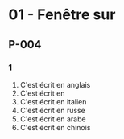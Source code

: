 # 01 - Fenêtre sur

## P-004
### 1
1. C'est écrit en anglais
1. C'est écrit en
1. C'est écrit en italien
1. C'est écrit en russe
1. C'est écrit en arabe
1. C'est écrit en chinois